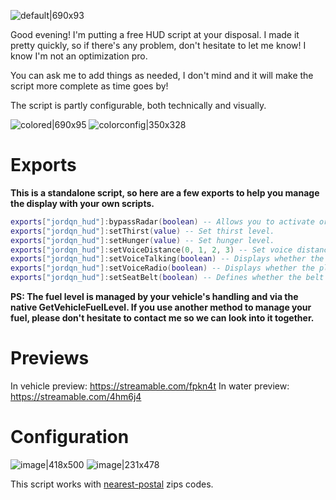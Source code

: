 ![default|690x93](https://forum-cfx-re.akamaized.net/original/5X/f/f/1/8/ff180d0cc4104c2085b23fa740e64677dd7b3bde.jpeg)

Good evening! I'm putting a free HUD script at your disposal. I made it pretty quickly, so if there's any problem, don't hesitate to let me know! I know I'm not an optimization pro.

You can ask me to add things as needed, I don't mind and it will make the script more complete as time goes by!

The script is partly configurable, both technically and visually.

![colored|690x95](https://forum-cfx-re.akamaized.net/original/5X/2/9/1/a/291a5f75c285c1cdbf2be0bbe0d774f1701398d1.jpeg)
![colorconfig|350x328](https://forum-cfx-re.akamaized.net/original/5X/6/0/1/7/6017eb7c2d557d65d2f9d525f74fb60c42891c63.png)

# Exports
**This is a standalone script, so here are a few exports to help you manage the display with your own scripts.**
```lua
exports["jordqn_hud"]:bypassRadar(boolean) -- Allows you to activate or deactivate, via your scripts, the fact of having the radar permanently outside your vehicles (if the option is active, of course).
exports["jordqn_hud"]:setThirst(value) -- Set thirst level.
exports["jordqn_hud"]:setHunger(value) -- Set hunger level.
exports["jordqn_hud"]:setVoiceDistance(0, 1, 2, 3) -- Set voice distance on HUD. (0 = mute, 1 = short, 2 = medium, 3 = long)
exports["jordqn_hud"]:setVoiceTalking(boolean) -- Displays whether the player is speaking or not.
exports["jordqn_hud"]:setVoiceRadio(boolean) -- Displays whether the player is speaking on the radio or not.
exports["jordqn_hud"]:setSeatBelt(boolean) -- Defines whether the belt is fastened or not.
```

**PS: The fuel level is managed by your vehicle's handling and via the native GetVehicleFuelLevel. If you use another method to manage your fuel, please don't hesitate to contact me so we can look into it together.**

# Previews
In vehicle preview: https://streamable.com/fpkn4t
In water preview: https://streamable.com/4hm6j4

# Configuration
![image|418x500](https://forum-cfx-re.akamaized.net/original/5X/a/c/d/4/acd46d1d93ada324cd179ecbc1e85aec82fbfcc1.png)
![image|231x478](https://forum-cfx-re.akamaized.net/original/5X/1/e/4/c/1e4c163dce2ca06e2d4710b0c328d1f86d516c6c.png)

This script works with [nearest-postal](https://github.com/DevBlocky/nearest-postal/tree/master) zips codes.
